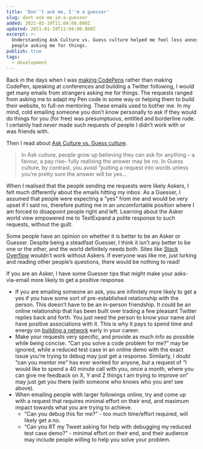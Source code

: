 ```yaml
---
title: 'Don''t ask me, I''m a guesser'
slug: dont-ask-me-im-a-guesser
added: 2021-01-19T11:04:00.000Z
updated: 2021-01-19T11:04:00.000Z
excerpt: >-
  Understanding Ask Culture vs. Guess culture helped me feel less annoyed at
  people asking me for things.
publish: true
tags:
  - development
---
```


Back in the days when I was [making CodePens](https://codepen.io/rachsmith/pens/popular) rather than making CodePen, speaking at conferences and building a Twitter following, I would get many emails from strangers asking me for things. The requests ranged from asking me to adapt my Pen code in some way or helping them to build their website, to full-on mentoring. These emails used to bother me. In my mind, cold emailing someone you don’t know personally to ask if they would do things for you (for free) was presumptuous, entitled and borderline rude. I certainly had *never* made such requests of people I didn’t work with or was friends with.

Then I read about [Ask Culture vs. Guess culture](https://www.theguardian.com/lifeandstyle/2010/may/08/change-life-asker-guesser).

> In Ask culture, people grow up believing they can ask for anything – a favour, a pay rise– fully realising the answer may be no. In Guess culture, by contrast, you avoid “putting a request into words unless you’re pretty sure the answer will be yes…

When I realised that the people sending me requests were likely Askers, I felt much differently about the emails hitting my inbox. As a Guesser, I assumed that people were expecting a “yes” from me and would be very upset if I said no, therefore putting me in an uncomfortable position where I am forced to disappoint people right and left. Learning about the Asker world view empowered me to TextExpand a polite response to such requests, without the guilt.

Some people have an opinion on whether it is better to be an Asker or Guesser. Despite being a steadfast Guesser, I think it isn’t any better to be one or the other, and the world definitely needs both. Sites like [Stack Overflow](https://stackoverflow.com) wouldn’t work without Askers. If everyone was like me, just lurking and reading other people’s questions, there would be nothing to read!

If you are an Asker, I have some Guesser tips that might make your asks-via-email more likely to get a positive response.

* If you are emailing someone an ask, you are infinitely more likely to get a yes if you have some sort of pre-established relationship with the person. This doesn’t have to be an in-person friendship. It could be an online relationship that has been built over trading a few pleasant Twitter replies back and forth. You just need the person to know your name and have positive associations with it. This is why it pays to spend time and energy on [building a network](https://dev.to/thecaitcode/networking-for-newbies-45m6) early in your career.
* Make your requests very specific, and provide as much info as possible while being concise. “Can you solve a code problem for me?” may be ignored, while a reduced test case in an online demo with the exact issue you’re trying to debug may just get a response. Similarly, I doubt “can you mentor me” has ever worked for anyone, but a request of “I would like to spend a 40 minute call with you, once a month, where you can give me feedback on X, Y and Z things I am trying to improve on” may just get you there (with someone who knows who you are! see above).
* When emailing people with larger followings online, try and come up with a request that requires minimal effort on their end, and maximum impact towards what you are trying to achieve.
  * “Can you debug this for me?” - too much time/effort required, will likely get a no.
  * “Can you RT my Tweet asking for help with debugging my reduced test case demo?” - minimal effort on their end, and their audience may include people willing to help you solve your problem.
